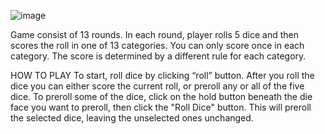 ![image](https://user-images.githubusercontent.com/23201454/45319648-61378c00-b50e-11e8-8209-7870076e8e42.png)

Game consist of 13 rounds. In each round, player rolls 5 dice and then scores the roll in one of 13 categories. You can only score once in each category. The score is determined by a different rule for each category. 

HOW TO PLAY
To start, roll dice by clicking “roll” button.  After you roll the dice you can either score the current roll, or preroll any or all of the five dice. 
To preroll some of the dice, click on the hold button beneath the die face you want to preroll, then click the "Roll Dice" button. This will preroll the selected dice, leaving the unselected ones unchanged. 

